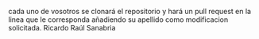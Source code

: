 cada uno de vosotros se clonará el repositorio y hará un pull request en la linea que le corresponda añadiendo su apellido como modificacion solicitada.
Ricardo Raúl Sanabria 
